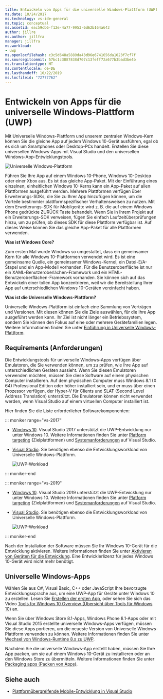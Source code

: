 ```yaml
---
title: Entwickeln von Apps für die universelle Windows-Plattform (UWP)
ms.date: 10/24/2017
ms.technology: vs-ide-general
ms.topic: conceptual
ms.assetid: eac59cb6-f12e-4a77-9953-6d62b164a643
author: jillre
ms.author: jillfra
manager: jillfra
ms.workload:
- uwp
ms.openlocfilehash: c3c5d648a5880da43d96e6741656da1023f7cf7f
ms.sourcegitcommit: 57bc1c3887838d707c13feff72a677b3bad3be4b
ms.translationtype: HT
ms.contentlocale: de-DE
ms.lasthandoff: 10/22/2019
ms.locfileid: "72777762"
---
```

# <a name="develop-apps-for-the-universal-windows-platform-uwp"></a>Entwickeln von Apps für die universelle Windows-Plattform (UWP)

Mit Universelle Windows-Plattform und unserem zentralen Windows-Kern können Sie die gleiche App auf jedem Windows 10-Gerät ausführen, egal ob es sich um Smartphones oder Desktop-PCs handelt. Erstellen Sie diese universellen Windows-Apps mit Visual Studio und den universellen Windows-App-Entwicklungstools.

![Universelle Windows-Plattform](../cross-platform/media/uwp_coreextensions.png)

Führen Sie Ihre App auf einem Windows 10-Phone, Windows 10-Desktop oder einer Xbox aus. Es ist das gleiche App-Paket. Mit der Einführung eines einzelnen, einheitlichen Windows 10-Kerns kann ein App-Paket auf allen Plattformen ausgeführt werden. Mehrere Plattformen verfügen über Erweiterungs-SDKs, die Sie zu Ihrer App hinzufügen können, um die Vorteile bestimmter plattformspezifischer Verhaltensweisen zu nutzen. Mit dem Erweiterungs-SDK für Mobilgeräte wird z. B. die auf einem Windows Phone gedrückte ZURÜCK-Taste behandelt. Wenn Sie in Ihrem Projekt auf ein Erweiterungs-SDK verweisen, fügen Sie einfach Laufzeitüberprüfungen hinzu, um zu prüfen, ob dieses SDK für diese Plattform verfügbar ist. Auf dieses Weise können Sie das gleiche App-Paket für alle Plattformen verwenden.

**Was ist Windows Core?**

Zum ersten Mal wurde Windows so umgestaltet, dass ein gemeinsamer Kern für alle Windows 10-Plattformen verwendet wird. Es ist eine gemeinsame Quelle, ein gemeinsamer Windows-Kernel, ein Datei-E/A-Stapel und ein App-Modell vorhanden. Für die Benutzeroberfläche ist nur ein XAML-Benutzeroberlächen-Framework und ein HTML-Benutzeroberflächen-Framework vorhanden. Sie können sich auf das Entwickeln einer tollen App konzentrieren, weil wir die Bereitstellung Ihrer App auf unterschiedlichen Windows 10-Geräten vereinfacht haben.

**Was ist die Universelle Windows-Plattform?**

Universelle Windows-Plattform ist einfach eine Sammlung von Verträgen und Versionen. Mit diesen können Sie die Ziele auswählen, für die Ihre App ausgeführt werden kann. Ihr Ziel ist nicht länger ein Betriebssystem, sondern Sie können den Fokus auf eine oder mehrere Gerätefamilien legen. Weitere Informationen finden Sie unter [Einführung in Universelle Windows-Plattform](/windows/uwp/get-started/universal-application-platform-guide).

## <a name="requirements"></a>Requirements (Anforderungen)

Die Entwicklungstools für universelle Windows-Apps verfügen über Emulatoren, die Sie verwenden können, um zu prüfen, wie Ihre App auf unterschiedlichen Geräten aussieht. Wenn Sie diesen Emulatoren verwenden möchten, müssen Sie diese Software auf einem physischen Computer installieren. Auf dem physischen Computer muss Windows 8.1 (X 64) Professional Edition oder höher installiert sein, und er muss über einen Prozessor verfügen, der Hyper-V für Clients und SLAT (Second Level Address Translation) unterstützt. Die Emulatoren können nicht verwendet werden, wenn Visual Studio auf einem virtuellen Computer installiert ist.

Hier finden Sie die Liste erforderlicher Softwarekomponenten:

::: moniker range="vs-2017"

- [Windows 10](https://support.microsoft.com/help/17777/downloads-for-windows). Visual Studio 2017 unterstützt die UWP-Entwicklung nur unter Windows 10. Weitere Informationen finden Sie unter [Platform targeting](/visualstudio/productinfo/vs2017-compatibility-vs) (Zielplattformen) und [Systemanforderungen](/visualstudio/productinfo/vs2017-system-requirements-vs) auf Visual Studio.

- [Visual Studio](https://visualstudio.microsoft.com/vs/older-downloads/?utm_medium=microsoft&utm_source=docs.microsoft.com&utm_campaign=vs+2017+download). Sie benötigen ebenso die Entwicklungsworkload von Universelle Windows-Plattform.

     ![UWP-Workload](media/uwp_workload.png)

::: moniker-end

::: moniker range="vs-2019"

- [Windows 10](https://support.microsoft.com/help/17777/downloads-for-windows). Visual Studio 2019 unterstützt die UWP-Entwicklung nur unter Windows 10. Weitere Informationen finden Sie unter [Platform targeting](/visualstudio/releases/2019/compatibility/) (Zielplattformen) und [Systemanforderungen](/visualstudio/releases/2019/system-requirements/) auf Visual Studio.

- [Visual Studio](https://visualstudio.microsoft.com/downloads). Sie benötigen ebenso die Entwicklungsworkload von Universelle Windows-Plattform.

     ![UWP-Workload](media/uwp_workload.png)

::: moniker-end

Nach der Installation der Software müssen Sie Ihr Windows 10-Gerät für die Entwicklung aktivieren. Weitere Informationen finden Sie unter [Aktivieren von Geräten für die Entwicklung](/windows/uwp/get-started/enable-your-device-for-development). Eine Entwicklerlizenz für jedes Windows 10-Gerät wird nicht mehr benötigt.

## <a name="universal-windows-apps"></a>Universelle Windows-Apps

Wählen Sie aus C#, Visual Basic, C++ oder JavaScript Ihre bevorzugte Entwicklungssprache aus, um eine UWP-App für Geräte unter Windows 10 zu erstellen. Lesen Sie [Erstellen der ersten App](/windows/uwp/get-started/your-first-app), oder sehen Sie sich das Video [Tools for Windows 10 Overview (Übersicht über Tools für Windows 10)](https://channel9.msdn.com/Series/ConnectOn-Demand/229) an.

Wenn Sie über Windows Store 8.1-Apps, Windows Phone 8.1-Apps oder mit Visual Studio 2015 erstellte universelle Windows-Apps verfügen, müssen Sie diese Apps portieren, um die neueste Version von Universelle Windows-Plattform verwenden zu können. Weitere Informationen finden Sie unter [Wechsel von Windows-Runtime 8.x zu UWP](/windows/uwp/porting/w8x-to-uwp-root).

Nachdem Sie die universelle Windows-App erstellt haben, müssen Sie Ihre App packen, um sie auf einem Windows 10-Gerät zu installieren oder an den Windows Store zu übermitteln. Weitere Informationen finden Sie unter [Packaging apps (Packen von Apps)](/windows/uwp/packaging/index).

## <a name="see-also"></a>Siehe auch

- [Plattformübergreifende Mobile-Entwicklung in Visual Studio](../cross-platform/cross-platform-mobile-development-in-visual-studio.md)
